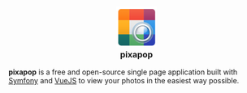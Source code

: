 <h3 align="center"><img width="80" src="public/android-chrome-256x256.png"><br>pixapop</h3>

**pixapop** is a free and open-source single page application built with [Symfony](https://symfony.com/) and [VueJS](https://vuejs.org/) to view your photos in the easiest way possible.
